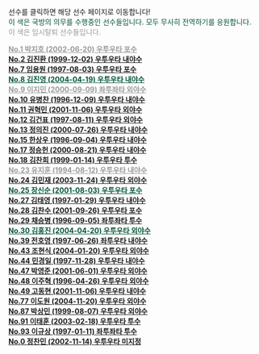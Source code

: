 선수를 클릭하면 해당 선수 페이지로 이동합니다!<br>
<a style="color: #065535;">이 색은 국방의 의무를 수행중인 선수들입니다. 모두 무사히 전역하기를 응원합니다.</a><br>
<a style="color: #999999;">이 색은 임시탈퇴 선수들입니다.</a><br>



<strong><a href="http://www.gameone.kr/locker/?group_code=FAKOOKPDN2O000000N34JO" style="color:#999999;">No.1 박지호 (2002-06-20) 우투우타 포수</a></strong><br>
<strong><a href="http://www.gameone.kr/locker/?group_code=L74FRLGQUPO000000X3C12">No.2 김진환 (1999-12-02) 우투우타 내야수</a></strong><br>
<strong><a href="http://www.gameone.kr/locker/?group_code=2AN9V5PS7BDG000000VSKP3">No.7 임용원 (1997-08-03) 우투우타 포수</a></strong><br>
<strong><a href="http://www.gameone.kr/locker/?group_code=UPQ70LSBNM40000009EIUR" style="color:#065535;">No.8 김진영 (2004-04-19) 우투우타 내야수</a></strong><br>
<strong><a href="http://www.gameone.kr/locker/?group_code=220559BDORJ0000000LB6MW" style="color:#999999;">No.9 이지민 (2000-09-09) 좌투좌타 외야수</a></strong><br>
<strong><a href="http://www.gameone.kr/locker/?group_code=2B4J5TQRAL4G000000F4ON9">No.10 유병찬 (1996-12-09) 우투우타 내야수</a></strong><br>
<strong><a href="http://www.gameone.kr/locker/?group_code=273CQ58QIQ400000006P7NV">No.11 권혁민 (2001-11-06) 우투우타 외야수</a></strong><br>
<strong><a href="http://www.gameone.kr/locker/?group_code=2H36LDS73R4G000000Z9MQL">No.12 김건표 (1997-08-11) 우투우타 외야수</a></strong><br>
<strong><a href="http://www.gameone.kr/locker/?group_code=GQHST49MCVO000000PU6XC">No.13 정의진 (2000-07-26) 우투우타 내야수</a></strong><br>
<strong><a href="http://www.gameone.kr/locker/?group_code=D1JPTM8TF1U000000UC93B">No.15 한상우 (1996-09-04) 우투우타 내야수</a></strong><br>
<strong><a href="http://www.gameone.kr/locker/?group_code=DL0LTOJP1MS000000MB9FT">No.17 정승헌 (2000-08-21) 우투우타 내야수</a></strong><br>
<strong><a href="http://www.gameone.kr/locker/?group_code=1940UIBKCI50000000Y9FQC">No.18 김찬희 (1999-01-14) 우투우타 투수</a></strong><br>
<strong><a href="http://www.gameone.kr/locker/?group_code=168GOCQOBQV00000009OMSL" style="color:#999999;">No.23 유지훈 (1994-08-12) 우투우타 내야수</a></strong><br>
<strong><a href="http://www.gameone.kr/locker/?group_code=254N1CM0M080000000P9JQH">No.24 김민재 (2003-11-24) 우투우타 외야수</a></strong><br>
<strong><a href="http://www.gameone.kr/locker/?group_code=28VVLK6QQKB0000000R7IDQ" style="color:#065535;">No.25 장신순 (2001-08-03) 우투우타 포수</a></strong><br>
<strong><a href="http://www.gameone.kr/locker/?group_code=BP4M9JD1SHA000000RWVQA">No.27 김태영 (1997-01-29) 우투우타 내야수</a></strong><br>
<strong><a href="http://www.gameone.kr/locker/?group_code=1LHUCRBSMHVG000000JN1R0">No.28 김찬수 (2001-09-26) 우투우타 포수</a></strong><br>
<strong><a href="http://www.gameone.kr/locker/?group_code=17616H850Q8O000000XCAH7">No.29 채승병 (1996-09-05) 좌투좌타 투수</a></strong><br>
<strong><a href="http://www.gameone.kr/locker/?group_code=2EG8T918T8V0000000FL9A6" style="color:#065535">No.30 김홍진 (2004-04-20) 우투우타 외야수</a></strong><br>
<strong><a href="http://www.gameone.kr/locker/?group_code=1NN4HEOSIF3O00000058M7K">No.39 전호영 (1997-06-26) 좌투우타 내야수</a></strong><br>
<strong><a href="http://www.gameone.kr/locker/?group_code=VKHN43QUG2G000000S9YP1">No.43 조현식 (2004-01-20) 우투우타 외야수</a></strong><br>
<strong><a href="http://www.gameone.kr/locker/?group_code=1RNTBHSKFJOG000000154SN">No.44 민경일 (1997-11-28) 우투우타 내야수</a></strong><br>
<strong><a href="http://www.gameone.kr/locker/?group_code=27F5NSND7ISG0000002MW7Y">No.47 박영준 (2001-06-01) 우투우타 외야수</a></strong><br>
<strong><a href="http://www.gameone.kr/locker/?group_code=MHP0FGK27941XD5BWSAY8CZOVERNLITJ">No.48 이주혁 (1996-04-26) 우투우타 외야수</a></strong><br>
<strong><a href="http://www.gameone.kr/locker/?group_code=22TBE55SDKSG0000007LPCX">No.49 고동현 (2001-11-06) 우투우타 내야수</a></strong><br>
<strong><a href="http://www.gameone.kr/locker/?group_code=24H6OV5A7JD0000000WFXZM">No.77 이도원 (2004-11-20) 우투우타 외야수</a></strong><br>
<strong><a href="http://www.gameone.kr/locker/?group_code=2822GT64MOCG0000005YS2R">No.87 박상민 (1999-08-07) 우투우타 외야수</a></strong><br>
<strong><a href="http://www.gameone.kr/locker/?group_code=2FS59F7ILN80000000TNW0C">No.91 이태훈 (2003-02-18) 우투우타 투수</a></strong><br>
<strong><a href="http://www.gameone.kr/locker/?group_code=IJP61F4F07G000000RUYN7">No.93 이규상 (1997-01-11) 좌투좌타 투수</a></strong><br>
<strong><a href="http://www.gameone.kr/locker/?group_code=NOSVBVR9DFO000000M1DRP">No.0 정찬민 (2002-11-14) 우투우타 미지정</a></strong><br>